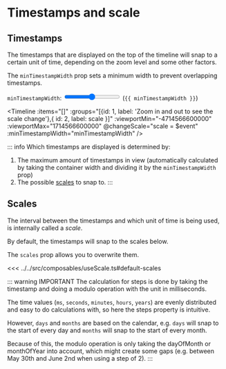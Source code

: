 <script setup>
  import { ref } from 'vue'
  const scale = ref(undefined);
  const minTimestampWidth = ref(100);
</script>

# Timestamps and scale

## Timestamps

The timestamps that are displayed on the top of the timeline will snap to a certain unit of time, depending on the zoom level and some other factors.

The `minTimestampWidth` prop sets a minimum width to prevent overlapping timestamps.

`minTimestampWidth`: 
<input type="range" v-model="minTimestampWidth" id="minTimestampWidth" min="10" max="150" /> (`{{ minTimestampWidth }}`)

  <Timeline
    :items="[]"
    :groups="[{id: 1, label: 'Zoom in and out to see the scale change'},{ id: 2, label: scale }]"
    :viewportMin="-4714566600000"
    :viewportMax="1714566600000"
    @changeScale="scale = $event"
    :minTimestampWidth="minTimestampWidth"
  />

::: info
Which timestamps are displayed is determined by:

1. The maximum amount of timestamps in view (automatically calculated by taking the container width and dividing it by the `minTimestampWidth` prop)
2. The possible [scales](#scales) to snap to.
:::

## Scales

The interval between the timestamps and which unit of time is being used, is internally called a _scale_.

By default, the timestamps will snap to the scales below.

The `scales` prop allows you to overwrite them.

<<< ../../src/composables/useScale.ts#default-scales


::: warning IMPORTANT
The calculation for steps is done by taking the timestamp and doing a modulo operation with the unit in milliseconds.

The time values (`ms`, `seconds`, `minutes`, `hours`, `years`) are evenly distributed and easy to do calculations with, so here the steps property is intuitive.

However, `days` and `months` are based on the calendar, e.g. `days` will snap to the start of every day and `months` will snap to the start of every month.

Because of this, the modulo operation is only taking the dayOfMonth or monthOfYear into account, which might create some gaps (e.g. between May 30th and June 2nd when using a step of 2).
:::
